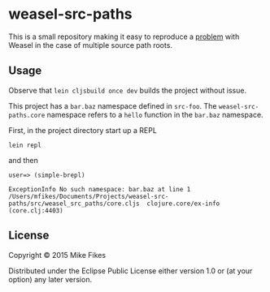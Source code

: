 # weasel-src-paths

This is a small repository making it easy to reproduce a [problem](https://github.com/tomjakubowski/weasel/issues/28) with Weasel in the case of multiple source path roots.

## Usage

Observe that `lein cljsbuild once dev` builds the project without issue.

This project has a `bar.baz` namespace defined in `src-foo`. The `weasel-src-paths.core` namespace refers to a `hello` function in the `bar.baz` namespace.

First, in the project directory start up a REPL
```
lein repl
```
and then
```
user=> (simple-brepl)

ExceptionInfo No such namespace: bar.baz at line 1 /Users/mfikes/Documents/Projects/weasel-src-paths/src/weasel_src_paths/core.cljs  clojure.core/ex-info (core.clj:4403)
```

## License

Copyright © 2015 Mike Fikes

Distributed under the Eclipse Public License either version 1.0 or (at
your option) any later version.
